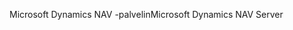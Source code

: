 <span data-ttu-id="53ba1-101">Microsoft Dynamics NAV -palvelin</span><span class="sxs-lookup"><span data-stu-id="53ba1-101">Microsoft Dynamics NAV Server</span></span>